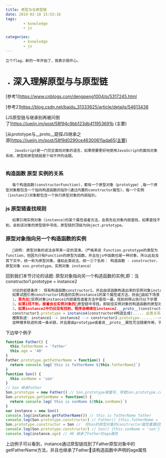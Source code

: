 ```yaml
---
title: 原型与与原型链
date: 2019-02-18 15:53:16
tags: 
        - konwledge
        - js 

categories: 
        - konwledge
        - js
---
```

    
    立个flag，新的一年开始了，我表示很开心。

* # 深入理解原型与与原型链
[参考1]https://www.cnblogs.com/dengpeng1004/p/5317245.html

[参考2]https://blog.csdn.net/baidu_31333625/article/details/54613438

[JS原型链与继承别再被问倒了]https://juejin.im/post/58f94c9bb123db411953691b (主要)

[从prototype与__proto__窥探JS继承之源]https://juejin.im/post/58f9d0290ce46300611ada65(主要)
  ````
      JavaScript是一门完全面向对象的语言，如果想要更好地使用JavaScript的面向对象系统，原型和原型链就是个绕不开的话题。 
      
  ````
### 构造函数  原型 实例的关系
       每个构造函数(constructorFunction)，都有一个原型对象（prototype）,每一个原型对象都包含一个指向构造函数的指针(通过内置的constructor属性)，每一个实例（instanc2)对象都包含一个执行原型对象的内部指针。
### js 原型链查找规则
       如果引用实例对象（instance)的某个属性或者方法，会首先在对象内部查找，如果查找不到，会到该对象的原型链中寻找，原型链的顶级为Object.prototype。
### 原型对象指向另一个构造函数的实例 
  
       说明: 原型对象的说法会带来一定的混淆，（严格来说 Function.prototype的类型为function，但因为只有Function的原型为函数，并且在js中函数也是一种对象，所以此处及其下文中，统一称为原型对象，诸如此类说法，统一三个名称： 构造函数 - constructor，原型对象 xxx.prototype，实例对象 instance）
 回到我们本节讨论的话题: 原型对象指向另一个构造函数的实例,即：当constructor1.prototype = instance2
 ````javascript  
    讨论的前提条件： 现有构造函数constructor1，并且由该函数构造出来的实例对象instance1，同理也有constcutor2以及由其构造出来的instance2. 并且constructor1.prototype = instance2
    如果试图引用constructor1构造的实例instance1的某个属性或方法，则会由如下场景：
    1、首先在实例对象instance1内部属性或者方法中查找一遍，找到则停止执行以下步骤
    2、如果1找不到，接着会在实例对象的原型链中寻找，即前往实例对象的构造函数的原型对象中寻找，即：会在instance1.__proto__(constructor1.prototype)中找一遍，此时发现，constructor1.prototype实际上就是instance2，也就是在instance2中查找，这样从一个实例中查找，跳到了另一个实例中查找，两个实例间就建立起了原型链的关系(实际上是通过对象内部有且必有的__proto__属性)。如果找到则停止执行以下步骤
    3、如果instance2中仍旧没有找到，程序会继续在instance2.__proto__(constructor2.prototype)寻找，以次类推，如果还没有找到，还会继续沿着存在诸如constructor2.prototype = instance3(constructor3构造生成),
    constructor3.prototype = instance4(constructor4构造生成)..... 此类关系的链结构中查找，直到原型对象的顶端Object.prototype
    搜索轨迹: instance1--> instance2 --> constructor2.prototype.......-->Object.prototype
    这种搜多轨迹形成一条长链，并且是由prototype或者说__proto__属性充当链接作用，于是就把这种实例对象与原型对象之间的链条叫做原型链。

 ````
 下边举个例子
  ```javascript
  function Father() {
    this.fatherName = 'father'
    this.age = '40'
  }
  Father.prototype.getFatherName = function() {
    return console.log(`this is fatherName ${this.fatherName}`)
  }
  function Son() {
    this.sonName = 'son'
  }
  // Son 继承Father
  Son.prototype = new Father() // Son.prototype被重写，导致Son.prototype.constructor一并被改写为构造函数Father
  Son.prototype.getSonName = function() {
    return console.log(`this is sonName ${this.sonName}`)
  }
  var instance = new Son()
  console.log(instance.getFatherName()) // this is fatherName father
  console.log(Son.prototype.constructor) // Father() {this.fatherName = 'father'}
  Son.prototype.constructor = Son //  将Son的原型对象的constructor属性重置回Son
  console.log(Son.prototype.constructor) // Son() {this.sonName = 'son'}
  console.log(instance.age) // 40 继承了Father的age属性
  ```
上边例子可以看到，instance通过原型链找到了Father原型对象中的getFatherName方法，并且也继承了Father该构造函数中声明的age属性

      
